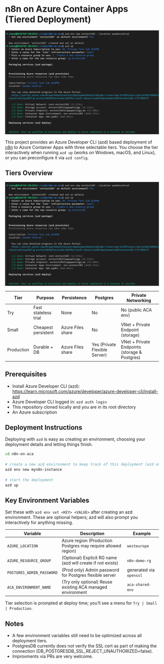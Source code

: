 # n8n on Azure Container Apps (Tiered Deployment)

![deployment flow](./misc/deployment.png)

This project provides an Azure Developer CLI (azd) based deployment of [n8n](https://n8n.io) to Azure Container Apps with three selectable tiers. You choose the tier interactively when running `azd up` (works on Windows, macOS, and Linux), or you can preconfigure it via `azd config`.


## Tiers Overview
![deployment tiers](./misc/deployment.png)

| Tier | Purpose | Persistence | Postgres | Private Networking |
|------|---------|-------------|----------|--------------------|
| Try | Fast stateless trial | None | No | No (public ACA env) |
| Small | Cheapest persistent | Azure Files share | No | VNet + Private Endpoint (storage) |
| Production | Durable + DB | Azure Files share | Yes (Private Flexible Server) | VNet + Private Endpoints (storage & Postgres) |


## Prerequisites
- Install Azure Developer CLI (azd): https://learn.microsoft.com/azure/developer/azure-developer-cli/install-azd
- Azure Developer CLI logged in: `azd auth login`
- This repository cloned locally and you are in its root directory
- An Azure subscription


## Deployment Instructions
Deploying with `azd` is easy as creating an environment, choosing your deployment details and letting things finish.

```bash
cd n8n-on-aca

# create a new azd environment to keep track of this deployment (azd env list)
azd env new myn8n-instance

# start the deployment
azd up
```


## Key Environment Variables
Set these with `azd env set <KEY> <VALUE>` after creating an azd environment. These are optional helpers; azd will also prompt you interactively for anything missing.

| Variable | Description | Example |
|----------|-------------|---------|
| `AZURE_LOCATION` | Azure region (Production Postgres may require allowed region) | `westeurope` |
| `AZURE_RESOURCE_GROUP` | (Optional) Explicit RG name (azd will create if not exists) | `n8n-demo-rg` |
| `POSTGRES_ADMIN_PASSWORD` | (Prod only) Admin password for Postgres flexible server | generated via `openssl` |
| `ACA_ENVIRONMENT_NAME` | (Try only optional) Reuse existing ACA managed environment | `aca-shared-env` |

Tier selection is prompted at deploy time; you’ll see a menu for `Try | Small | Production`.


## Notes
- A few environment variables still need to be optimized across all deployment tiers.
- PostgresDB currently does not verify the SSL cert as part of making the connection (DB_POSTGRESDB_SSL_REJECT_UNAUTHORIZED=false).
- Improvments via PRs are very welcome.